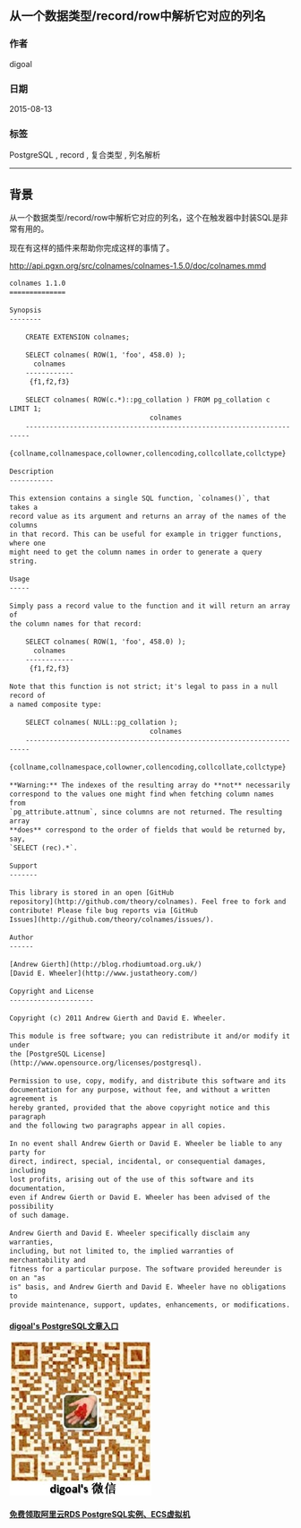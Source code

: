## 从一个数据类型/record/row中解析它对应的列名   
                                         
### 作者                        
digoal                        
                        
### 日期                         
2015-08-13                      
                          
### 标签                        
PostgreSQL , record , 复合类型 , 列名解析    
                                    
----                                    
                                     
## 背景                         
从一个数据类型/record/row中解析它对应的列名，这个在触发器中封装SQL是非常有用的。  
  
现在有这样的插件来帮助你完成这样的事情了。  
  
http://api.pgxn.org/src/colnames/colnames-1.5.0/doc/colnames.mmd  
  
```  
colnames 1.1.0  
==============  
  
Synopsis  
--------  
  
    CREATE EXTENSION colnames;  
  
    SELECT colnames( ROW(1, 'foo', 458.0) );  
      colnames    
    ------------  
     {f1,f2,f3}  
  
    SELECT colnames( ROW(c.*)::pg_collation ) FROM pg_collation c LIMIT 1;  
                                   colnames                                  
    -----------------------------------------------------------------------  
     {collname,collnamespace,collowner,collencoding,collcollate,collctype}  
  
Description  
-----------  
  
This extension contains a single SQL function, `colnames()`, that takes a  
record value as its argument and returns an array of the names of the columns  
in that record. This can be useful for example in trigger functions, where one  
might need to get the column names in order to generate a query string.  
  
Usage  
-----  
  
Simply pass a record value to the function and it will return an array of  
the column names for that record:  
  
    SELECT colnames( ROW(1, 'foo', 458.0) );  
      colnames    
    ------------  
     {f1,f2,f3}  
  
Note that this function is not strict; it's legal to pass in a null record of  
a named composite type:  
  
    SELECT colnames( NULL::pg_collation );  
                                   colnames                                  
    -----------------------------------------------------------------------  
     {collname,collnamespace,collowner,collencoding,collcollate,collctype}  
  
**Warning:** The indexes of the resulting array do **not** necessarily  
correspond to the values one might find when fetching column names from  
`pg_attribute.attnum`, since columns are not returned. The resulting array  
**does** correspond to the order of fields that would be returned by, say,  
`SELECT (rec).*`.  
  
Support  
-------  
  
This library is stored in an open [GitHub  
repository](http://github.com/theory/colnames). Feel free to fork and  
contribute! Please file bug reports via [GitHub  
Issues](http://github.com/theory/colnames/issues/).  
  
Author  
------  
  
[Andrew Gierth](http://blog.rhodiumtoad.org.uk/)  
[David E. Wheeler](http://www.justatheory.com/)  
  
Copyright and License  
---------------------  
  
Copyright (c) 2011 Andrew Gierth and David E. Wheeler.  
  
This module is free software; you can redistribute it and/or modify it under  
the [PostgreSQL License](http://www.opensource.org/licenses/postgresql).  
  
Permission to use, copy, modify, and distribute this software and its  
documentation for any purpose, without fee, and without a written agreement is  
hereby granted, provided that the above copyright notice and this paragraph  
and the following two paragraphs appear in all copies.  
  
In no event shall Andrew Gierth or David E. Wheeler be liable to any party for  
direct, indirect, special, incidental, or consequential damages, including  
lost profits, arising out of the use of this software and its documentation,  
even if Andrew Gierth or David E. Wheeler has been advised of the possibility  
of such damage.  
  
Andrew Gierth and David E. Wheeler specifically disclaim any warranties,  
including, but not limited to, the implied warranties of merchantability and  
fitness for a particular purpose. The software provided hereunder is on an "as  
is" basis, and Andrew Gierth and David E. Wheeler have no obligations to  
provide maintenance, support, updates, enhancements, or modifications.  
```  
  
  
  
  
  
  
  
  
  
  
  
  
  
  
  
#### [digoal's PostgreSQL文章入口](https://github.com/digoal/blog/blob/master/README.md "22709685feb7cab07d30f30387f0a9ae")
  
  
![digoal's weixin](../pic/digoal_weixin.jpg "f7ad92eeba24523fd47a6e1a0e691b59")
  
  
  
  
  
  
  
  
#### [免费领取阿里云RDS PostgreSQL实例、ECS虚拟机](https://www.aliyun.com/database/postgresqlactivity "57258f76c37864c6e6d23383d05714ea")
  
